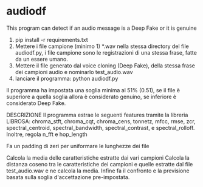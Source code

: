 # audiodf
This program can detect if an audio message is a Deep Fake or it is genuine

1) pip install -r requirements.txt
2) Mettere i file campione (minimo 1) *.wav nella stessa directory del file audiodf.py, i file campione sono le registrazioni di una stessa frase, fatte da un essere umano.
3) Mettere il file generato dal voice cloning (Deep Fake), della stessa frase dei campioni audio e nominarlo test_audio.wav
4) lanciare il programma:
   python audiodf.py

Il programma ha impostata una soglia minima al 51% (0.51), se il file è superiore a quella soglia allora è considerato genuino, se inferiore è considerato Deep Fake.

DESCRIZIONE
Il programma estrae le seguenti features tramite la libreria LIBROSA:
chroma_stft, chroma_cqt, chroma_cens, tonnetz, mfcc, rmse, zcr, spectral_centroid, spectral_bandwidth, spectral_contrast, e spectral_rolloff. Inoltre, regola n_fft e hop_length

Fa un padding di zeri per uniformare le lunghezze dei file

Calcola la media delle caratteristiche estratte dai vari campioni
Calcola la distanza coseno tra le caratteristiche dei campioni e quelle estratte dal file test_audio.wav e ne calcola la media.
Infine fa il confronto e la previsione basata sulla soglia d'accettazione pre-impostata.
